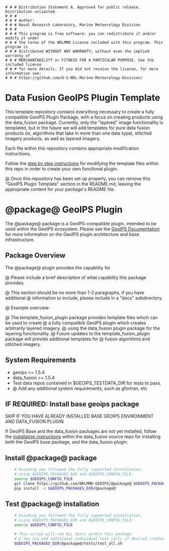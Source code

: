     # # # Distribution Statement A. Approved for public release. Distribution unlimited.
    # # #
    # # # Author:
    # # # Naval Research Laboratory, Marine Meteorology Division
    # # #
    # # # This program is free software: you can redistribute it and/or modify it under
    # # # the terms of the NRLMMD License included with this program. This program is
    # # # distributed WITHOUT ANY WARRANTY; without even the implied warranty of
    # # # MERCHANTABILITY or FITNESS FOR A PARTICULAR PURPOSE. See the included license
    # # # for more details. If you did not receive the license, for more information see:
    # # # https://github.com/U-S-NRL-Marine-Meteorology-Division/


Data Fusion GeoIPS Plugin Template 
============================================

This template repository contains everything necessary to create a fully compatible GeoIPS Plugin Package,
with a focus on creating products using the data_fusion package. Currently, only the "layered" image
functionality is templated, but in the future we will add templates for pure data fusion products (ie,
algorithms that take in more than one data type), stitched imagery products, as well as layered imagery.

Each file within this repository contains appropriate modification instructions.

Follow the 
[step by step instructions](https://github.com/NRLMMD-GEOIPS/template_basic_plugin/blob/main/docs/template_instructions.rst)
for modifying the template files within this repo in order to create your own functional plugin.

@ Once this repository has been set up properly, you can remove this "GeoIPS Plugin Template" section in the README.md,
leaving the appropriate content for your package's README file.


@package@ GeoIPS Plugin
==========================

The @package@ package is a GeoIPS-compatible plugin, intended to be used within the GeoIPS ecosystem.
Please see the 
[GeoIPS Documentation](https://github.com/NRLMMD-GEOIPS/geoips/blob/main/README.md)
for more information on the GeoIPS plugin architecture and base infrastructure.

Package Overview
-----------------

The @package@ plugin provides the capability for 

@ Please include a brief description of what capability this package provides.

@ This section should be no more than 1-2 paragraphs, if you have additional
@ information to include, please include in a "docs" subdirectory.

@ Example overview:

@ The template_fusion_plugin package provides template files which can be used to create
@ a fully compatible GeoIPS plugin which creates arbitrarily layered imagery,
@ using the data_fusion plugin package for the layering functionality.
@ Future updates to the template_fusion_plugin package will provide additional templates for
@ fusion algorithms and stitched imagery.

System Requirements
---------------------

* geoips >= 1.5.4
* data_fusion >= 1.5.4
* Test data repos contained in $GEOIPS_TESTDATA_DIR for tests to pass.
* @ Add any additional system requirements, such as gfortran, etc

IF REQUIRED: Install base geoips package
------------------------------------------------------------
SKIP IF YOU HAVE ALREADY INSTALLED BASE GEOIPS ENVIRONMENT AND DATA_FUSION PLUGIN

If GeoIPS Base and the data_fusion packages are not yet installed, follow the
[installation instructions](https://github.com/NRLMMD-GEOIPS/data_fusion)
within the data_fusion source repo for installing both the
GeoIPS base package, and the data_fusion plugin.

Install @package@ package
----------------------------
```bash
    # Assuming you followed the fully supported installation,
    # using $GEOIPS_PACKAGES_DIR and $GEOIPS_CONFIG_FILE:
    source $GEOIPS_CONFIG_FILE
    git clone https://github.com/NRLMMD-GEOIPS/@package@ $GEOIPS_PACKAGES_DIR/@package@
    pip install -e $GEOIPS_PACKAGES_DIR/@package@
```

Test @package@ installation
-----------------------------
```bash
    # Assuming you followed the fully supported installation,
    # using $GEOIPS_PACKAGES_DIR and $GEOIPS_CONFIG_FILE:
    source $GEOIPS_CONFIG_FILE

    # This script will run ALL tests within this package
    # @ You can add additional individual test calls if desired (rather than forcing the user to run the full test)
    $GEOIPS_PACKAGES_DIR/@package@/tests/test_all.sh
```
